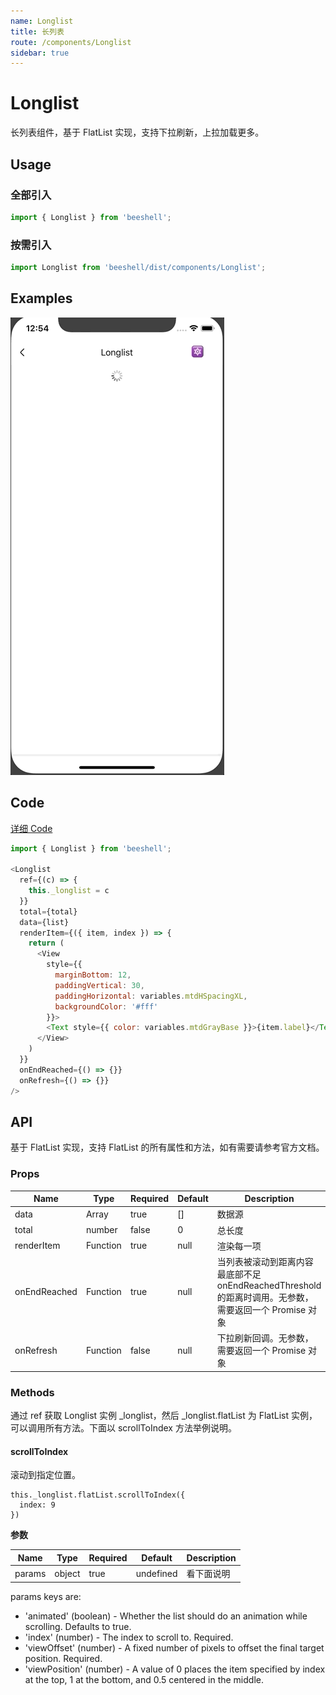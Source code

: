```yaml
---
name: Longlist
title: 长列表
route: /components/Longlist
sidebar: true
---
```


# Longlist

长列表组件，基于 FlatList 实现，支持下拉刷新，上拉加载更多。

## Usage

### 全部引入
```js
import { Longlist } from 'beeshell';
```

### 按需引入
```js
import Longlist from 'beeshell/dist/components/Longlist';
```

## Examples
![image](../images/Longlist/1.gif)

## Code
[详细 Code](https://github.com/Meituan-Dianping/beeshell/tree/master/examples/Longlist/index.tsx)

```js
import { Longlist } from 'beeshell';

<Longlist
  ref={(c) => {
    this._longlist = c
  }}
  total={total}
  data={list}
  renderItem={({ item, index }) => {
    return (
      <View
        style={{
          marginBottom: 12,
          paddingVertical: 30,
          paddingHorizontal: variables.mtdHSpacingXL,
          backgroundColor: '#fff'
        }}>
        <Text style={{ color: variables.mtdGrayBase }}>{item.label}</Text>
      </View>
    )
  }}
  onEndReached={() => {}}
  onRefresh={() => {}}
/>

```

## API

基于 FlatList 实现，支持 FlatList 的所有属性和方法，如有需要请参考官方文档。

### Props

| Name               | Type         | Required | Default | Description |
| ---- | ---- | ---- | ---- | ---- |
| data               | Array        | true     | []      | 数据源                       |
| total              | number       | false    | 0       | 总长度                       |
| renderItem         | Function     | true     | null    | 渲染每一项                   |
| onEndReached       | Function     | true     | null    | 当列表被滚动到距离内容最底部不足 onEndReachedThreshold 的距离时调用。无参数，需要返回一个 Promise 对象 |
| onRefresh          | Function     | false    | null    | 下拉刷新回调。无参数，需要返回一个 Promise 对象 |

### Methods

通过 ref 获取 Longlist 实例 _longlist，然后 _longlist.flatList 为 FlatList 实例，可以调用所有方法。下面以 scrollToIndex 方法举例说明。

#### scrollToIndex

滚动到指定位置。

```
this._longlist.flatList.scrollToIndex({
  index: 9
})
```
**参数**

| Name               | Type         | Required | Default | Description |
| ---- | ---- | ---- | ---- | ---- |
| params             | object       | true     | undefined | 看下面说明 |

params keys are:

- 'animated' (boolean) - Whether the list should do an animation while scrolling. Defaults to true.
- 'index' (number) - The index to scroll to. Required.
- 'viewOffset' (number) - A fixed number of pixels to offset the final target position. Required.
- 'viewPosition' (number) - A value of 0 places the item specified by index at the top, 1 at the bottom, and 0.5 centered in the middle.
